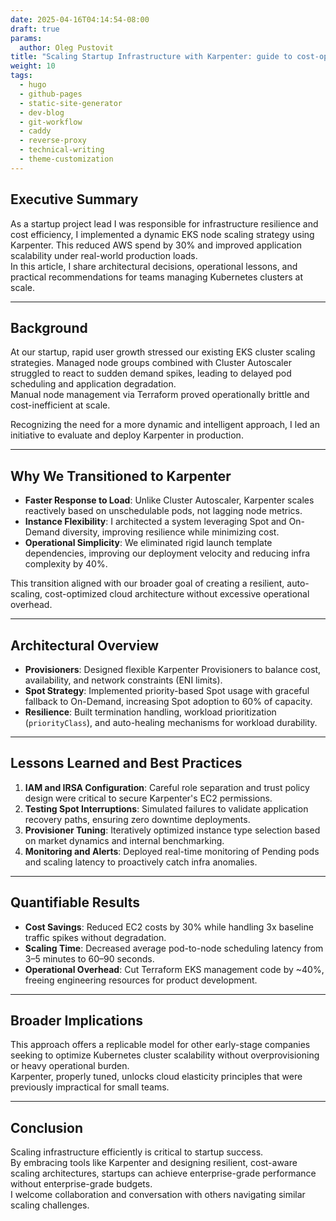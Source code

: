 ```yaml
---
date: 2025-04-16T04:14:54-08:00
draft: true
params:
  author: Oleg Pustovit
title: "Scaling Startup Infrastructure with Karpenter: guide to cost-optimized operations"
weight: 10
tags:
  - hugo
  - github-pages
  - static-site-generator
  - dev-blog
  - git-workflow
  - caddy
  - reverse-proxy
  - technical-writing
  - theme-customization
---
```


## Executive Summary
As a startup project lead I was responsible for infrastructure resilience and cost efficiency, I implemented a dynamic EKS node scaling strategy using Karpenter. This reduced AWS spend by 30% and improved application scalability under real-world production loads.  
In this article, I share architectural decisions, operational lessons, and practical recommendations for teams managing Kubernetes clusters at scale.

---

## Background
At our startup, rapid user growth stressed our existing EKS cluster scaling strategies. Managed node groups combined with Cluster Autoscaler struggled to react to sudden demand spikes, leading to delayed pod scheduling and application degradation.  
Manual node management via Terraform proved operationally brittle and cost-inefficient at scale.

Recognizing the need for a more dynamic and intelligent approach, I led an initiative to evaluate and deploy Karpenter in production.

---

## Why We Transitioned to Karpenter
- **Faster Response to Load**: Unlike Cluster Autoscaler, Karpenter scales reactively based on unschedulable pods, not lagging node metrics.
- **Instance Flexibility**: I architected a system leveraging Spot and On-Demand diversity, improving resilience while minimizing cost.
- **Operational Simplicity**: We eliminated rigid launch template dependencies, improving our deployment velocity and reducing infra complexity by 40%.

This transition aligned with our broader goal of creating a resilient, auto-scaling, cost-optimized cloud architecture without excessive operational overhead.

---

## Architectural Overview
- **Provisioners**: Designed flexible Karpenter Provisioners to balance cost, availability, and network constraints (ENI limits).
- **Spot Strategy**: Implemented priority-based Spot usage with graceful fallback to On-Demand, increasing Spot adoption to 60% of capacity.
- **Resilience**: Built termination handling, workload prioritization (`priorityClass`), and auto-healing mechanisms for workload durability.

---

## Lessons Learned and Best Practices
1. **IAM and IRSA Configuration**: Careful role separation and trust policy design were critical to secure Karpenter's EC2 permissions.
2. **Testing Spot Interruptions**: Simulated failures to validate application recovery paths, ensuring zero downtime deployments.
3. **Provisioner Tuning**: Iteratively optimized instance type selection based on market dynamics and internal benchmarking.
4. **Monitoring and Alerts**: Deployed real-time monitoring of Pending pods and scaling latency to proactively catch infra anomalies.

---

## Quantifiable Results
- **Cost Savings**: Reduced EC2 costs by 30% while handling 3x baseline traffic spikes without degradation.
- **Scaling Time**: Decreased average pod-to-node scheduling latency from 3–5 minutes to 60–90 seconds.
- **Operational Overhead**: Cut Terraform EKS management code by ~40%, freeing engineering resources for product development.

---

## Broader Implications
This approach offers a replicable model for other early-stage companies seeking to optimize Kubernetes cluster scalability without overprovisioning or heavy operational burden.  
Karpenter, properly tuned, unlocks cloud elasticity principles that were previously impractical for small teams.

---

## Conclusion
Scaling infrastructure efficiently is critical to startup success.  
By embracing tools like Karpenter and designing resilient, cost-aware scaling architectures, startups can achieve enterprise-grade performance without enterprise-grade budgets.  
I welcome collaboration and conversation with others navigating similar scaling challenges.

